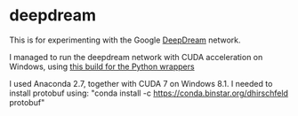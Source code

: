 # deepdream

This is for experimenting with the Google [DeepDream](https://github.com/google/deepdream/blob/master/dream.ipynb) network.

I managed to run the deepdream network with CUDA acceleration on Windows, using [this build for the Python wrappers](
https://github.com/drakh/caffe-win-python-anaconda/)

I used Anaconda 2.7, together with CUDA 7 on Windows 8.1. I needed to install protobuf using:
"conda install -c https://conda.binstar.org/dhirschfeld protobuf"